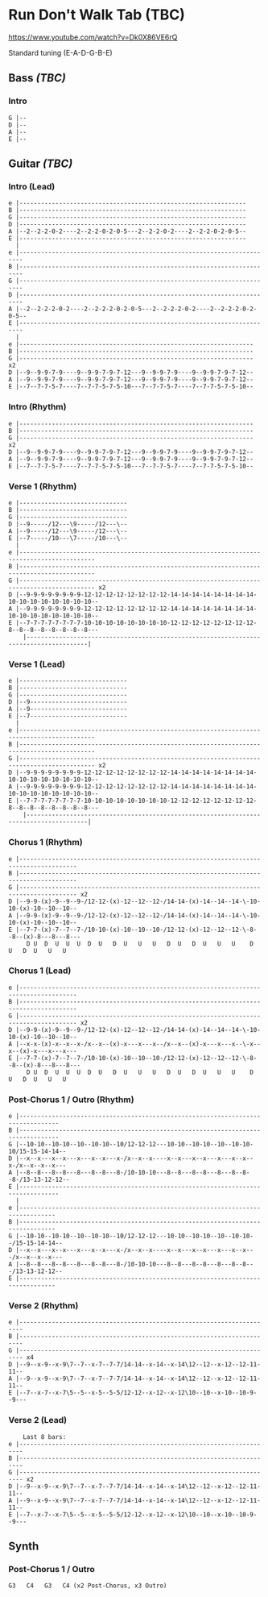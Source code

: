 # Run Don't Walk Tab (TBC)

<https://www.youtube.com/watch?v=Dk0X86VE6rQ>

Standard tuning (E-A-D-G-B-E)

## Bass _(TBC)_

### Intro

    G |--
    D |--
    A |--
    E |--

## Guitar _(TBC)_

### Intro (Lead)

    e |---------------------------------------------------------------
    B |---------------------------------------------------------------
    G |---------------------------------------------------------------
    D |---------------------------------------------------------------
    A |--2--2-2-0-2----2--2-2-0-2-0-5---2--2-2-0-2----2--2-2-0-2-0-5--
    E |---------------------------------------------------------------
      |
    e |-----------------------------------------------------------------------
    B |-----------------------------------------------------------------------
    G |-----------------------------------------------------------------------
    D |-----------------------------------------------------------------------
    A |--2--2-2-2-0-2----2--2-2-2-0-2-0-5---2--2-2-2-0-2----2--2-2-2-0-2-0-5--
    E |-----------------------------------------------------------------------
      |
    e |-----------------------------------------------------------------
    B |-----------------------------------------------------------------
    G |----------------------------------------------------------------- x2
    D |--9--9-9-7-9----9--9-9-7-9-7-12---9--9-9-7-9----9--9-9-7-9-7-12--
    A |--9--9-9-7-9----9--9-9-7-9-7-12---9--9-9-7-9----9--9-9-7-9-7-12--
    E |--7--7-7-5-7----7--7-7-5-7-5-10---7--7-7-5-7----7--7-7-5-7-5-10--

### Intro (Rhythm)

    e |-----------------------------------------------------------------
    B |-----------------------------------------------------------------
    G |----------------------------------------------------------------- x2
    D |--9--9-9-7-9----9--9-9-7-9-7-12---9--9-9-7-9----9--9-9-7-9-7-12--
    A |--9--9-9-7-9----9--9-9-7-9-7-12---9--9-9-7-9----9--9-9-7-9-7-12--
    E |--7--7-7-5-7----7--7-7-5-7-5-10---7--7-7-5-7----7--7-7-5-7-5-10--

### Verse 1 (Rhythm)

    e |------------------------------
    B |------------------------------
    G |------------------------------
    D |--9-----/12---\9-----/12---\--
    A |--9-----/12---\9-----/12---\--
    E |--7-----/10---\7-----/10---\--
      |
    e |-------------------------------------------------------------------------------------------
    B |-------------------------------------------------------------------------------------------
    G |------------------------------------------------------------------------------------------- x2
    D |--9-9-9-9-9-9-9-9-12-12-12-12-12-12-12-12-14-14-14-14-14-14-14-14-10-10-10-10-10-10-10-10--
    A |--9-9-9-9-9-9-9-9-12-12-12-12-12-12-12-12-14-14-14-14-14-14-14-14-10-10-10-10-10-10-10-10--
    E |--7-7-7-7-7-7-7-7-10-10-10-10-10-10-10-10-12-12-12-12-12-12-12-12-8--8--8--8--8--8--8--8---
        |---------------------------------------------------------------------------------------|

### Verse 1 (Lead)

    e |------------------------------
    B |------------------------------
    G |------------------------------
    D |--9---------------------------
    A |--9---------------------------
    E |--7---------------------------
      |
    e |-------------------------------------------------------------------------------------------
    B |-------------------------------------------------------------------------------------------
    G |------------------------------------------------------------------------------------------- x2
    D |--9-9-9-9-9-9-9-9-12-12-12-12-12-12-12-12-14-14-14-14-14-14-14-14-10-10-10-10-10-10-10-10--
    A |--9-9-9-9-9-9-9-9-12-12-12-12-12-12-12-12-14-14-14-14-14-14-14-14-10-10-10-10-10-10-10-10--
    E |--7-7-7-7-7-7-7-7-10-10-10-10-10-10-10-10-12-12-12-12-12-12-12-12-8--8--8--8--8--8--8--8---
        |---------------------------------------------------------------------------------------|

### Chorus 1 (Rhythm)

    e |--------------------------------------------------------------------------------------
    B |--------------------------------------------------------------------------------------
    G |-------------------------------------------------------------------------------------- x2
    D |--9-9-(x)-9--9--9-/12-12-(x)-12--12--12-/14-14-(x)-14--14--14-\-10-10-(x)-10--10--10--
    A |--9-9-(x)-9--9--9-/12-12-(x)-12--12--12-/14-14-(x)-14--14--14-\-10-10-(x)-10--10--10--
    E |--7-7-(x)-7--7--7-/10-10-(x)-10--10--10-/12-12-(x)-12--12--12-\-8--8--(x)-8---8---8---
         D U  D  U  U  U  D  U   D  U   U   U   D  U   D  U   U   U    D  U   D  U   U   U 

### Chorus 1 (Lead)

    e |--------------------------------------------------------------------------------------
    B |--------------------------------------------------------------------------------------
    G |-------------------------------------------------------------------------------------- x2
    D |--9-9-(x)-9--9--9-/12-12-(x)-12--12--12-/14-14-(x)-14--14--14-\-10-10-(x)-10--10--10--
    A |--x-x-(x)-x--x--x-/x--x--(x)-x---x---x--/x--x--(x)-x---x---x--\-x--x--(x)-x---x---x---
    E |--7-7-(x)-7--7--7-/10-10-(x)-10--10--10-/12-12-(x)-12--12--12-\-8--8--(x)-8---8---8---
         D U  D  U  U  U  D  U   D  U   U   U   D  U   D  U   U   U    D  U   D  U   U   U 

### Post-Chorus 1 / Outro (Rhythm)

    e |---------------------------------------------------------------------------------
    B |---------------------------------------------------------------------------------
    G |--10-10--10-10--10--10-10--10/12-12-12---10-10--10-10--10--10-10-10/15-15-14-14--
    D |--x--x---x--x---x---x--x---x-/x--x--x----x--x---x--x---x---x--x--x-/x--x--x--x---
    A |--8--8---8--8---8---8--8---8-/10-10-10---8--8---8--8---8---8--8--8-/13-13-12-12--
    E |---------------------------------------------------------------------------------
      |
    e |--------------------------------------------------------------------------------
    B |--------------------------------------------------------------------------------
    G |--10-10--10-10--10--10-10--10/12-12-12---10-10--10-10--10--10-10--/15-15-14-14--
    D |--x--x---x--x---x---x--x---x-/x--x--x----x--x---x--x---x---x--x---/x--x--x--x---
    A |--8--8---8--8---8---8--8---8-/10-10-10---8--8---8--8---8---8--8---/13-13-12-12--
    E |--------------------------------------------------------------------------------

### Verse 2 (Rhythm)

    e |-----------------------------------------------------------------------
    B |-----------------------------------------------------------------------
    G |----------------------------------------------------------------------- x4
    D |--9--x-9--x-9\7--7--x-7--7-7/14-14--x-14--x-14\12--12--x-12--12-11-11--
    A |--9--x-9--x-9\7--7--x-7--7-7/14-14--x-14--x-14\12--12--x-12--12-11-11--
    E |--7--x-7--x-7\5--5--x-5--5-5/12-12--x-12--x-12\10--10--x-10--10-9--9---

### Verse 2 (Lead)

        Last 8 bars:
    e |-----------------------------------------------------------------------
    B |-----------------------------------------------------------------------
    G |----------------------------------------------------------------------- x2
    D |--9--x-9--x-9\7--7--x-7--7-7/14-14--x-14--x-14\12--12--x-12--12-11-11--
    A |--9--x-9--x-9\7--7--x-7--7-7/14-14--x-14--x-14\12--12--x-12--12-11-11--
    E |--7--x-7--x-7\5--5--x-5--5-5/12-12--x-12--x-12\10--10--x-10--10-9--9---

## Synth

### Post-Chorus 1 / Outro

    G3   C4   G3   C4 (x2 Post-Chorus, x3 Outro)
